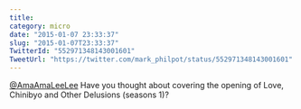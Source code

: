 ```yaml
---
title: 
category: micro
date: "2015-01-07 23:33:37"
slug: "2015-01-07T23:33:37"
TwitterId: "552971348143001601"
TweetUrl: "https://twitter.com/mark_philpot/status/552971348143001601"
---
```


[@AmaAmaLeeLee](https://twitter.com/AmaAmaLeeLee) Have you thought about
covering the opening of Love, Chinibyo and Other Delusions (seasons 1)?
